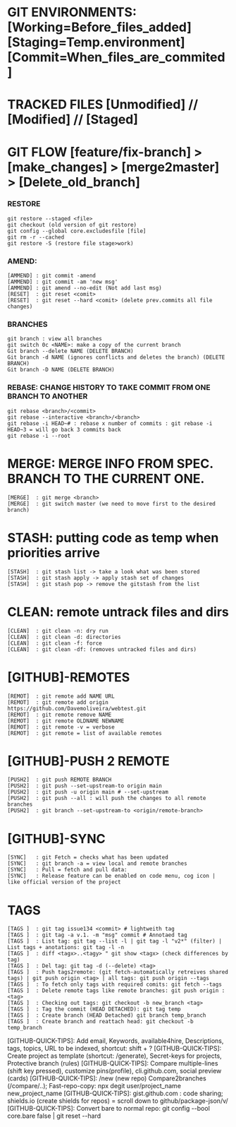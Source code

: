 
# GIT ENVIRONMENTS: [Working=Before_files_added] [Staging=Temp.environment] [Commit=When_files_are_commited]
# TRACKED FILES [Unmodified] // [Modified] // [Staged]
# GIT FLOW [feature/fix-branch] > [make_changes] > [merge2master] > [Delete_old_branch]

### RESTORE
    git restore --staged <file>
    git checkout (old version of git restore)           
    git config --global core.excludesfile [file]
    git rm -r --cached          
    git restore -S (restore file stage>work)

### AMEND: 
    [AMMEND] : git commit -amend           
    [AMMEND] : git commit -am 'new msg'                    
    [AMMEND] : git amend --no-edit (Not add last msg)
    [RESET]  : git reset <comit>           
    [RESET]  : git reset --hard <comit> (delete prev.commits all file changes)

### BRANCHES
    git branch : view all branches 
    git switch 0c <NAME>: make a copy of the current branch
    Git branch --delete NAME (DELETE BRANCH)
    Git branch -d NAME (ignores conflicts and deletes the branch) (DELETE BRANCH)
    Git branch -D NAME (DELETE BRANCH)

### REBASE: CHANGE HISTORY TO TAKE COMMIT FROM ONE BRANCH TO ANOTHER
    git rebase <branch>/<commit>
    git rebase --interactive <branch>/<branch>
    git rebase -i HEAD~# : rebase x number of commits : git rebase -i HEAD~3 = will go back 3 commits back
    git rebase -i --root

# MERGE: MERGE INFO FROM SPEC. BRANCH TO THE CURRENT ONE.
    [MERGE]  : git merge <branch>
    [MERGE]  : git switch master (we need to move first to the desired branch)

# STASH: putting code as temp when priorities arrive
    [STASH]  : git stash list -> take a look what was been stored
    [STASH]  : git stash apply -> apply stash set of changes
    [STASH]  : git stash pop -> remove the gitstash from the list

# CLEAN: remote untrack files and dirs
    [CLEAN]  : git clean -n: dry run 
    [CLEAN]  : git clean -d: directories
    [CLEAN]  : git clean -f: force
    [CLEAN]  : git clean -df: (removes untracked files and dirs)

# [GITHUB]-REMOTES
    [REMOT]  : git remote add NAME URL
    [REMOT]  : git remote add origin https://github.com/Davemoliveira/webtest.git  
    [REMOT]  : git remote remove NAME
    [REMOT]  : git remote OLDNAME NEWNAME
    [REMOT]  : git remote -v = verbose
    [REMOT]  : git remote = list of available remotes

# [GITHUB]-PUSH 2 REMOTE
    [PUSH2]  : git push REMOTE BRANCH
    [PUSH2]  : git push --set-upstream-to origin main
    [PUSH2]  : git push -u origin main # --set-upstream
    [PUSH2]  : git push --all : will push the changes to all remote branches
    [PUSH2]  : git branch --set-upstream-to <origin/remote-branch>

# [GITHUB]-SYNC
    [SYNC]   : git Fetch = checks what has been updated
    [SYNC]   : git branch -a = view local and remote branches
    [SYNC]   : Pull = fetch and pull data: 
    [SYNC]   : Release feature can be enabled on code menu, cog icon | like official version of the project

# TAGS
    [TAGS ]  : git tag issue134 <commit> # lightweith tag
    [TAGS ]  : git tag -a v.1. -m "msg" commit # Annotaed tag
    [TAGS ]  : List tag: git tag --list -l | git tag -l "v2*" (filter) | List tags + anotations: git tag -l -n
    [TAGS ]  : diff <tagx>..<tagy> " git show <tagx> (check differences by tag)
    [TAGS ]  : Del tag: git tag -d (--delete) <tag>
    [TAGS ]  : Push tags2remote: (git fetch-automatically retreives shared tags) | git push origin <tag> | all tags: git push origin --tags
    [TAGS ]  : To fetch only tags with required comits: git fetch --tags
    [TAGS ]  : Delete remote tags like remote branches: git push origin :<tag> 
    [TAGS ]  : Checking out tags: git checkout -b new_branch <tag>
    [TAGS ]  : Tag the commit (HEAD DETACHED): git tag temp
    [TAGS ]  : Create branch (HEAD Detached) git branch temp_branch
    [TAGS ]  : Create branch and reattach head: git checkout -b temp_branch

[GITHUB-QUICK-TIPS]: Add email, Keywords, available4hire, Descriptions, tags, topics, URL to be indexed, shortcut: shift + ?
[GITHUB-QUICK-TIPS]: Create project as template (shortcut: /generate), Secret-keys for projects, Protective branch (rules)
[GITHUB-QUICK-TIPS]: Compare multiple-lines (shift key pressed), customize pins(profile), cli.github.com, social preview (cards)
[GITHUB-QUICK-TIPS]: /new (new repo) Compare2branches (/compare/<branchx>..<branchy>); Fast-repo-copy:  npx degit user/project_name new_project_name
[GITHUB-QUICK-TIPS]: gist.github.com : code sharing; shields.io (create shields for repos) = scroll down to github/package-json/v/
[GITHUB-QUICK-TIPS]: Convert bare to normal repo: git config --bool core.bare false | git reset --hard